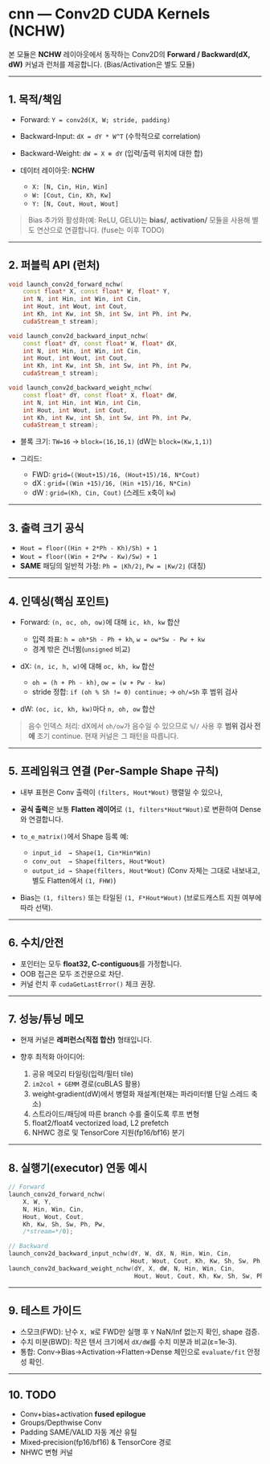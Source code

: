 # cnn — Conv2D CUDA Kernels (NCHW)

본 모듈은 **NCHW** 레이아웃에서 동작하는 Conv2D의 **Forward / Backward(dX, dW)** 커널과 런처를 제공합니다. (Bias/Activation은 별도 모듈)

---

## 1. 목적/책임

* Forward: `Y = conv2d(X, W; stride, padding)`
* Backward‑Input: `dX = dY * W^T` (수학적으로 correlation)
* Backward‑Weight: `dW = X ⊗ dY` (입력/출력 위치에 대한 합)
* 데이터 레이아웃: **NCHW**

  * `X: [N, Cin, Hin, Win]`
  * `W: [Cout, Cin, Kh, Kw]`
  * `Y: [N, Cout, Hout, Wout]`

> Bias 추가와 활성화(예: ReLU, GELU)는 **bias/**, **activation/** 모듈을 사용해 별도 연산으로 연결합니다. (fuse는 이후 TODO)

---

## 2. 퍼블릭 API (런처)

```cpp
void launch_conv2d_forward_nchw(
    const float* X, const float* W, float* Y,
    int N, int Hin, int Win, int Cin,
    int Hout, int Wout, int Cout,
    int Kh, int Kw, int Sh, int Sw, int Ph, int Pw,
    cudaStream_t stream);

void launch_conv2d_backward_input_nchw(
    const float* dY, const float* W, float* dX,
    int N, int Hin, int Win, int Cin,
    int Hout, int Wout, int Cout,
    int Kh, int Kw, int Sh, int Sw, int Ph, int Pw,
    cudaStream_t stream);

void launch_conv2d_backward_weight_nchw(
    const float* dY, const float* X, float* dW,
    int N, int Hin, int Win, int Cin,
    int Hout, int Wout, int Cout,
    int Kh, int Kw, int Sh, int Sw, int Ph, int Pw,
    cudaStream_t stream);
```

* 블록 크기: `TW=16` → `block=(16,16,1)` (dW는 `block=(Kw,1,1)`)
* 그리드:

  * FWD: `grid=((Wout+15)/16, (Hout+15)/16, N*Cout)`
  * dX : `grid=((Win +15)/16, (Hin +15)/16, N*Cin)`
  * dW : `grid=(Kh, Cin, Cout)` (스레드 x축이 `kw`)

---

## 3. 출력 크기 공식

* `Hout = floor((Hin + 2*Ph - Kh)/Sh) + 1`
* `Wout = floor((Win + 2*Pw - Kw)/Sw) + 1`
* **SAME** 패딩의 일반적 가정: `Ph = ⌊Kh/2⌋`, `Pw = ⌊Kw/2⌋` (대칭)

---

## 4. 인덱싱(핵심 포인트)

* Forward: `(n, oc, oh, ow)`에 대해 `ic, kh, kw` 합산

  * 입력 좌표: `h = oh*Sh - Ph + kh`, `w = ow*Sw - Pw + kw`
  * 경계 밖은 건너뜀(`unsigned` 비교)
* dX: `(n, ic, h, w)`에 대해 `oc, kh, kw` 합산

  * `oh = (h + Ph - kh)`, `ow = (w + Pw - kw)`
  * stride 정합: `if (oh % Sh != 0) continue;` → `oh/=Sh` 후 범위 검사
* dW: `(oc, ic, kh, kw)`마다 `n, oh, ow` 합산

> 음수 인덱스 처리: dX에서 `oh/ow`가 음수일 수 있으므로 `%`/`/` 사용 후 **범위 검사 전에** 조기 continue. 현재 커널은 그 패턴을 따릅니다.

---

## 5. 프레임워크 연결 (Per‑Sample Shape 규칙)

* 내부 표현은 Conv 출력이 `(filters, Hout*Wout)` 행렬일 수 있으나,
* **공식 출력**은 보통 **Flatten 레이어**로 `(1, filters*Hout*Wout)`로 변환하여 Dense와 연결합니다.
* `to_e_matrix()`에서 Shape 등록 예:

  * `input_id  → Shape(1, Cin*Hin*Win)`
  * `conv_out  → Shape(filters, Hout*Wout)`
  * `output_id → Shape(filters, Hout*Wout)` (Conv 자체는 그대로 내보내고, 별도 Flatten에서 `(1, FHW)`)
* Bias는 `(1, filters)` 또는 타일된 `(1, F*Hout*Wout)` (브로드캐스트 지원 여부에 따라 선택).

---

## 6. 수치/안전

* 포인터는 모두 **float32, C‑contiguous**를 가정합니다.
* OOB 접근은 모두 조건문으로 차단.
* 커널 런치 후 `cudaGetLastError()` 체크 권장.

---

## 7. 성능/튜닝 메모

* 현재 커널은 **레퍼런스(직접 합산)** 형태입니다.
* 향후 최적화 아이디어:

  1. 공유 메모리 타일링(입력/필터 tile)
  2. `im2col + GEMM` 경로(cuBLAS 활용)
  3. weight‑gradient(dW)에서 병렬화 재설계(현재는 파라미터별 단일 스레드 축소)
  4. 스트라이드/패딩에 따른 branch 수를 줄이도록 루프 변형
  5. float2/float4 vectorized load, L2 prefetch
  6. NHWC 경로 및 TensorCore 지원(fp16/bf16) 분기

---

## 8. 실행기(executor) 연동 예시

```cpp
// Forward
launch_conv2d_forward_nchw(
    X, W, Y,
    N, Hin, Win, Cin,
    Hout, Wout, Cout,
    Kh, Kw, Sh, Sw, Ph, Pw,
    /*stream=*/0);

// Backward
launch_conv2d_backward_input_nchw(dY, W, dX, N, Hin, Win, Cin,
                                  Hout, Wout, Cout, Kh, Kw, Sh, Sw, Ph, Pw, 0);
launch_conv2d_backward_weight_nchw(dY, X, dW, N, Hin, Win, Cin,
                                   Hout, Wout, Cout, Kh, Kw, Sh, Sw, Ph, Pw, 0);
```

---

## 9. 테스트 가이드

* 스모크(FWD): 난수 `X, W`로 FWD만 실행 후 `Y` NaN/Inf 없는지 확인, shape 검증.
* 수치 미분(BWD): 작은 텐서 크기에서 `dX/dW`를 수치 미분과 비교(ε=1e‑3).
* 통합: Conv→Bias→Activation→Flatten→Dense 체인으로 `evaluate/fit` 안정성 확인.

---

## 10. TODO

* Conv+bias+activation **fused epilogue**
* Groups/Depthwise Conv
* Padding SAME/VALID 자동 계산 유틸
* Mixed‑precision(fp16/bf16) & TensorCore 경로
* NHWC 변형 커널
